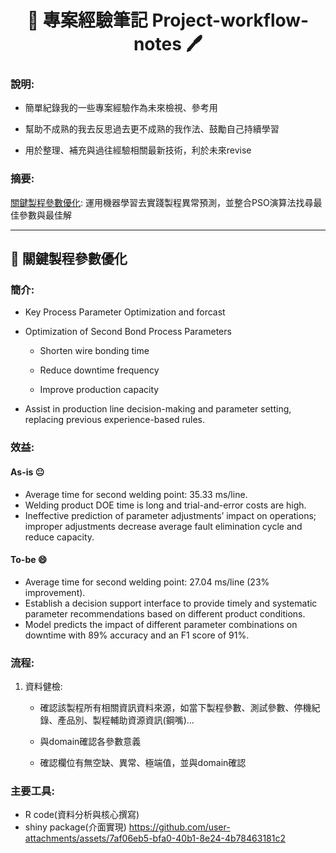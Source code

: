 <div align="center">
  <h1> 📖 專案經驗筆記 Project-workflow-notes 🖊️</h1>
</div>

### 說明:
- 簡單紀錄我的一些專案經驗作為未來檢視、參考用

- 幫助不成熟的我去反思過去更不成熟的我作法、鼓勵自己持續學習

- 用於整理、補充與過往經驗相關最新技術，利於未來revise

### 摘要:
[關鍵製程參數優化](#關鍵製程參數優化): 運用機器學習去實踐製程異常預測，並整合PSO演算法找尋最佳參數與最佳解


------------
## 📝 關鍵製程參數優化 

### 簡介:
- Key Process Parameter Optimization and forcast
  
- Optimization of Second Bond Process Parameters
  - Shorten wire bonding time
    
  - Reduce downtime frequency
    
  - Improve production capacity
    
- Assist in production line decision-making and parameter setting, replacing previous experience-based rules.

### 效益:
#### As-is 😐 
  - Average time for second welding point: 35.33 ms/line.
  - Welding product DOE time is long and trial-and-error costs are high.
  - Ineffective prediction of parameter adjustments’ impact on operations; improper adjustments decrease average fault elimination cycle and reduce capacity.

#### To-be 😄
  - Average time for second welding point: 27.04 ms/line (23% improvement).
  - Establish a decision support interface to provide timely and systematic parameter recommendations based on different product conditions.
  - Model predicts the impact of different parameter combinations on downtime with 89% accuracy and an F1 score of 91%.

### 流程:

1. 資料健檢:
   
   - 確認該製程所有相關資訊資料來源，如當下製程參數、測試參數、停機紀錄、產品別、製程輔助資源資訊(鋼嘴)...
  
   - 與domain確認各參數意義
     
   - 確認欄位有無空缺、異常、極端值，並與domain確認

### 主要工具:
- R code(資料分析與核心撰寫)
- shiny package(介面實現)
https://github.com/user-attachments/assets/7af06eb5-bfa0-40b1-8e24-4b78463181c2



